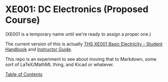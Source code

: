 XE001: DC Electronics (Proposed Course)
=======================================

(XE001 is a temporary name until we're ready to assign a proper one.)

The current version of this is actually [THS XE001 Basic Electricity -
Student Handbook][xe-sh] and [Instructor Guide][xe-ig].

This repo is an experiment to see about moving that to Markdown,
some sort of LaTeX/MathML thing, and Kicad or whatever.

[Table of Contents](contents.md)

[ths]: http://www.tokyohackerspace.org
[xe-sh]: https://drive.google.com/open?id=1cp9K3oa4napm1MNsUo3bQJRQXk4VdWUxmQu13usPZuM
[xe-ig]: https://drive.google.com/open?id=135WWgJR4VAOzunoYZKYWw3_2RCLnKpS1hP5Ecrui7Tw

